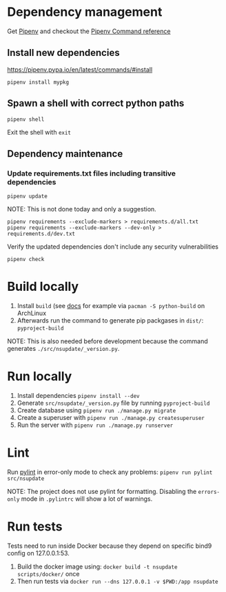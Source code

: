 # Dependency management

Get [Pipenv](https://pipenv.pypa.io/en/latest/installation/) and checkout the [Pipenv Command reference](https://pipenv.pypa.io/en/latest/commands/)

## Install new dependencies

https://pipenv.pypa.io/en/latest/commands/#install

```
pipenv install mypkg
```

## Spawn a shell with correct python paths

```
pipenv shell
```

Exit the shell with `exit`

## Dependency maintenance

### Update requirements.txt files including transitive dependencies

```
pipenv update
```

NOTE: This is not done today and only a suggestion.

```
pipenv requirements --exclude-markers > requirements.d/all.txt
pipenv requirements --exclude-markers --dev-only > requirements.d/dev.txt
```

Verify the updated dependencies don't include any security vulnerabilities

```
pipenv check
```

# Build locally

1. Install `build` (see [docs](https://packaging.python.org/en/latest/tutorials/packaging-projects/#generating-distribution-archives) for example via `pacman -S python-build` on ArchLinux
2. Afterwards run the command to generate pip packgases in `dist/`: `pyproject-build`

NOTE: This is also needed before development because the command generates `./src/nsupdate/_version.py`.

# Run locally

1. Install dependencies `pipenv install --dev`
2. Generate `src/nsupdate/_version.py` file by running `pyproject-build`
2. Create database using `pipenv run ./manage.py migrate`
3. Create a superuser with `pipenv run ./manage.py createsuperuser`
4. Run the server with `pipenv run ./manage.py runserver`

# Lint

Run [pylint](https://pylint.readthedocs.io/en/stable/) in error-only mode to check any problems: `pipenv run pylint src/nsupdate`

NOTE: The project does not use pylint for formatting. Disabling the `errors-only` mode in `.pylintrc` will show a lot of warnings.

# Run tests

Tests need to run inside Docker because they depend on specific bind9 config on 127.0.0.1:53.

1. Build the docker image using: `docker build -t nsupdate scripts/docker/` once
2. Then run tests via `docker run --dns 127.0.0.1 -v $PWD:/app nsupdate`
